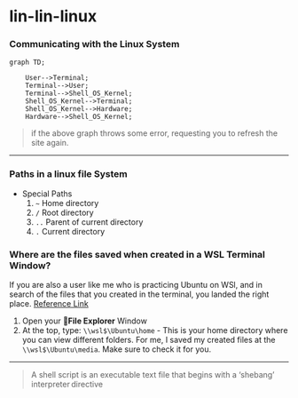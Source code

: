 # lin-lin-linux

### Communicating with the Linux System

```mermaid
graph TD;

    User-->Terminal;
    Terminal-->User;
    Terminal-->Shell_OS_Kernel;
    Shell_OS_Kernel-->Terminal;
    Shell_OS_Kernel-->Hardware;
    Hardware-->Shell_OS_Kernel;

```

> if the above graph throws some error, requesting you to refresh the site again.

---

### Paths in a linux file System

- Special Paths
    1. `~` Home directory
    2. `/` Root directory
    3. `..` Parent of current directory
    4. `.` Current directory

### Where are the files saved when created in a WSL Terminal Window?

If you are also a user like me who is practicing Ubuntu on WSl, and in search of the files that you created in the terminal, you landed the right place. [Reference Link](https://askubuntu.com/questions/1194395/where-are-files-saved-when-created-in-a-wsl-terminal-window)

1. Open your 📁**File Explorer** Window
2. At the top, type: `\\wsl$\Ubuntu\home` - This is your home directory where you can view different folders. For me, I saved my created files at the `\\wsl$\Ubuntu\media`. Make sure to check it for you.

---

> A shell script is an executable text file that begins with a ‘shebang’ interpreter directive

